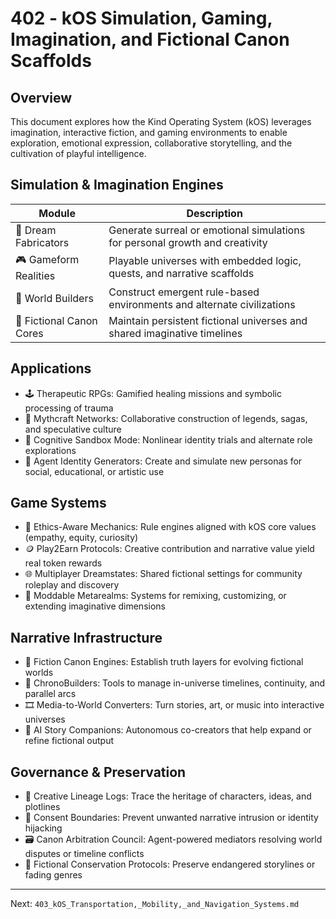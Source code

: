 # 402 - kOS Simulation, Gaming, Imagination, and Fictional Canon Scaffolds

## Overview
This document explores how the Kind Operating System (kOS) leverages imagination, interactive fiction, and gaming environments to enable exploration, emotional expression, collaborative storytelling, and the cultivation of playful intelligence.

## Simulation & Imagination Engines
| Module                 | Description                                                                 |
|------------------------|-----------------------------------------------------------------------------|
| 🧠 Dream Fabricators       | Generate surreal or emotional simulations for personal growth and creativity |
| 🎮 Gameform Realities      | Playable universes with embedded logic, quests, and narrative scaffolds       |
| 🧬 World Builders          | Construct emergent rule-based environments and alternate civilizations       |
| 📖 Fictional Canon Cores   | Maintain persistent fictional universes and shared imaginative timelines     |

## Applications
- 🕹️ Therapeutic RPGs: Gamified healing missions and symbolic processing of trauma
- 📜 Mythcraft Networks: Collaborative construction of legends, sagas, and speculative culture
- 🧠 Cognitive Sandbox Mode: Nonlinear identity trials and alternate role explorations
- 🎲 Agent Identity Generators: Create and simulate new personas for social, educational, or artistic use

## Game Systems
- 🎯 Ethics-Aware Mechanics: Rule engines aligned with kOS core values (empathy, equity, curiosity)
- 🪙 Play2Earn Protocols: Creative contribution and narrative value yield real token rewards
- 🌐 Multiplayer Dreamstates: Shared fictional settings for community roleplay and discovery
- 🧱 Moddable Metarealms: Systems for remixing, customizing, or extending imaginative dimensions

## Narrative Infrastructure
- 🧾 Fiction Canon Engines: Establish truth layers for evolving fictional worlds
- 📅 ChronoBuilders: Tools to manage in-universe timelines, continuity, and parallel arcs
- 🎞️ Media-to-World Converters: Turn stories, art, or music into interactive universes
- 🧩 AI Story Companions: Autonomous co-creators that help expand or refine fictional output

## Governance & Preservation
- 🧬 Creative Lineage Logs: Trace the heritage of characters, ideas, and plotlines
- 🔐 Consent Boundaries: Prevent unwanted narrative intrusion or identity hijacking
- 🗃️ Canon Arbitration Council: Agent-powered mediators resolving world disputes or timeline conflicts
- 🌱 Fictional Conservation Protocols: Preserve endangered storylines or fading genres

---
Next: `403_kOS_Transportation,_Mobility,_and_Navigation_Systems.md`

